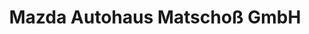 ---
title: "Mazda Autohaus Matschoß GmbH"
url: /strausberg/mazda-autohaus-matschoss-gmbh/
shop: Autowerkstatt
---